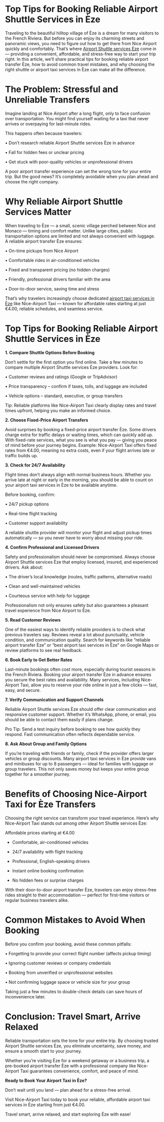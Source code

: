 # Top Tips for Booking Reliable Airport Shuttle Services in Èze
Traveling to the beautiful hilltop village of Èze is a dream for many visitors to the French Riviera. But before you can enjoy its charming streets and panoramic views, you need to figure out how to get there from Nice Airport quickly and comfortably. That’s where [Airport Shuttle services Èze](https://www.nice-airport.taxi/destinations-1/nice-airport-to-%C3%A8ze-from-%E2%82%AC4.00) come in — providing a convenient, affordable, and stress-free way to start your trip right.
In this article, we’ll share practical tips for booking reliable airport transfer Èze, how to avoid common travel mistakes, and why choosing the right shuttle or airport taxi services in Èze can make all the difference.

# The Problem: Stressful and Unreliable Transfers
Imagine landing at Nice Airport after a long flight, only to face confusion over transportation. You might find yourself waiting for a taxi that never arrives or overpaying for last-minute rides.

This happens often because travelers:

•	Don’t research reliable Airport Shuttle services Èze in advance

•	Fall for hidden fees or unclear pricing

•	Get stuck with poor-quality vehicles or unprofessional drivers

A poor airport transfer experience can set the wrong tone for your entire trip. But the good news? It’s completely avoidable when you plan ahead and choose the right company.

# Why Reliable Airport Shuttle Services Matter

When traveling to Èze — a small, scenic village perched between Nice and Monaco — timing and comfort matter. Unlike large cities, public transportation options are limited and not always convenient with luggage.
A reliable airport transfer Èze ensures:

•	On-time pickups from Nice Airport

•	Comfortable rides in air-conditioned vehicles

•	Fixed and transparent pricing (no hidden charges)

•	Friendly, professional drivers familiar with the area

•	Door-to-door service, saving time and stress

That’s why travelers increasingly choose dedicated [airport taxi services in Èze](https://www.nice-airport.taxi/destinations-1/nice-airport-to-%C3%A8ze-from-%E2%82%AC4.00) like Nice-Airport Taxi — known for affordable rates starting at just €4.00, reliable schedules, and seamless service.

# Top Tips for Booking Reliable Airport Shuttle Services in Èze

**1. Compare Shuttle Options Before Booking**

Don’t settle for the first option you find online. Take a few minutes to compare multiple Airport Shuttle services Èze providers. Look for:

•	Customer reviews and ratings (Google or TripAdvisor)

•	Price transparency – confirm if taxes, tolls, and luggage are included

•	Vehicle options – standard, executive, or group transfers

Tip: Reliable platforms like Nice-Airport Taxi clearly display rates and travel times upfront, helping you make an informed choice.

**2. Choose Fixed-Price Airport Transfers**

Avoid surprises by booking a fixed-price airport transfer Èze. Some drivers charge extra for traffic delays or waiting times, which can quickly add up.
With fixed-rate services, what you see is what you pay — giving you peace of mind before your journey begins.
Example: Nice-Airport Taxi offers fixed rates from €4.00, meaning no extra costs, even if your flight arrives late or traffic builds up.

**3. Check for 24/7 Availability**

Flight times don’t always align with normal business hours. Whether you arrive late at night or early in the morning, you should be able to count on your airport taxi services in Èze to be available anytime.

Before booking, confirm:

•	24/7 pickup options

•	Real-time flight tracking

•	Customer support availability

A reliable shuttle provider will monitor your flight and adjust pickup times automatically — so you never have to worry about missing your ride.

**4. Confirm Professional and Licensed Drivers**

Safety and professionalism should never be compromised. Always choose Airport Shuttle services Èze that employ licensed, insured, and experienced drivers.
Ask about:

•	The driver’s local knowledge (routes, traffic patterns, alternative roads)

•	Clean and well-maintained vehicles

•	Courteous service with help for luggage

Professionalism not only ensures safety but also guarantees a pleasant travel experience from Nice Airport to Èze.

**5. Read Customer Reviews**

One of the easiest ways to identify reliable providers is to check what previous travelers say. Reviews reveal a lot about punctuality, vehicle condition, and communication quality.
Search for keywords like “reliable airport transfer Èze” or “best airport taxi services in Èze” on Google Maps or review platforms to see real feedback.

**6. Book Early to Get Better Rates**

Last-minute bookings often cost more, especially during tourist seasons in the French Riviera. Booking your airport transfer Èze in advance ensures you secure the best rates and availability.
Many services, including Nice-Airport Taxi, allow you to reserve your ride online in just a few clicks — fast, easy, and secure.

**7. Verify Communication and Support Channels**

Reliable Airport Shuttle services Èze should offer clear communication and responsive customer support. Whether it’s WhatsApp, phone, or email, you should be able to contact them easily if plans change.

Pro Tip: Send a test inquiry before booking to see how quickly they respond. Fast communication often reflects dependable service.

**8. Ask About Group and Family Options**

If you’re traveling with friends or family, check if the provider offers larger vehicles or group discounts. Many airport taxi services in Èze provide vans and minibuses for up to 8 passengers — ideal for families with luggage or group travelers.
This not only saves money but keeps your entire group together for a smoother journey.

# Benefits of Choosing Nice-Airport Taxi for Èze Transfers
Choosing the right service can transform your travel experience. Here’s why Nice-Airport Taxi stands out among other Airport Shuttle services Èze:

Affordable prices starting at €4.00

- Comfortable, air-conditioned vehicles

- 24/7 availability with flight tracking

- Professional, English-speaking drivers

- Instant online booking confirmation

- No hidden fees or surprise charges
  
With their door-to-door airport transfer Èze, travelers can enjoy stress-free rides straight to their accommodation — perfect for first-time visitors or regular business travelers alike.

# Common Mistakes to Avoid When Booking

Before you confirm your booking, avoid these common pitfalls:

•	Forgetting to provide your correct flight number (affects pickup timing)

•	Ignoring customer reviews or company credentials

•	Booking from unverified or unprofessional websites

•	Not confirming luggage space or vehicle size for your group

Taking just a few minutes to double-check details can save hours of inconvenience later.

# Conclusion: Travel Smart, Arrive Relaxed

Reliable transportation sets the tone for your entire trip. By choosing trusted Airport Shuttle services Èze, you eliminate uncertainty, save money, and ensure a smooth start to your journey.

Whether you’re visiting Èze for a weekend getaway or a business trip, a pre-booked airport transfer Èze with a professional company like Nice-Airport Taxi guarantees convenience, comfort, and peace of mind.

**Ready to Book Your Airport Taxi in Èze?**

Don’t wait until you land — plan ahead for a stress-free arrival.

Visit Nice-Airport Taxi today to book your reliable, affordable airport taxi services in Èze starting from just €4.00.

Travel smart, arrive relaxed, and start exploring Èze with ease!
